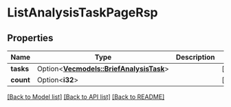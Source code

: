 # ListAnalysisTaskPageRsp

## Properties

Name | Type | Description | Notes
------------ | ------------- | ------------- | -------------
**tasks** | Option<[**Vec<models::BriefAnalysisTask>**](BriefAnalysisTask.md)> |  | [optional]
**count** | Option<**i32**> |  | [optional]

[[Back to Model list]](../README.md#documentation-for-models) [[Back to API list]](../README.md#documentation-for-api-endpoints) [[Back to README]](../README.md)


